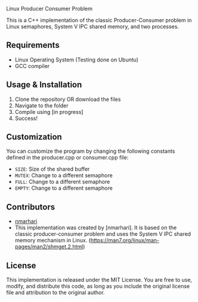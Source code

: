 Linux Producer Consumer Problem

This is a C++ implementation of the classic Producer-Consumer problem in Linux semaphores, System V IPC shared memory, and two processes.

## Requirements

- Linux Operating System (Testing done on Ubuntu)
- GCC compiler

## Usage & Installation

1. Clone the repository OR download the files
2. Navigate to the folder
3. Compile using [in progress]
4. Success!

## Customization

You can customize the program by changing the following constants defined in the producer.cpp or consumer.cpp file:
- `SIZE`: Size of the shared buffer
- `MUTEX`: Change to a different semaphore
- `FULL`: Change to a different semaphore
- `EMPTY`: Change to a different semaphore

## Contributors

- [nmarhari](https://github.com/nmarhari)
- This implementation was created by [nmarhari]. It is based on the classic producer-consumer problem and uses the System V IPC shared memory mechanism in Linux. (https://man7.org/linux/man-pages/man2/shmget.2.html)

## License

This implementation is released under the MIT License. You are free to use, modify, and distribute this code, as long as you include the original license file and attribution to the original author.
